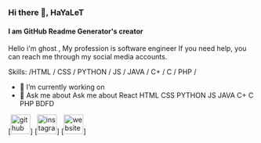 ### Hi there 👋, HaYaLeT
#### I am GitHub Readme Generator's creator
Hello i'm ghost , My profession is software engineer
If you need help, you can reach me through my social media accounts.


Skills:  /HTML / CSS / PYTHON / JS / JAVA / C+ / C / PHP /

- 🔭 I’m currently working on 
- 💬 Ask me about Ask me about React HTML  CSS  PYTHON  JS JAVA C+  C PHP  BDFD 


[<img src='https://cdn.jsdelivr.net/npm/simple-icons@3.0.1/icons/github.svg' alt='github' height='40'>] [<img src='https://cdn.jsdelivr.net/npm/simple-icons@3.0.1/icons/instagram.svg' alt='instagram' height='40'>]  [<img src='https://cdn.jsdelivr.net/npm/simple-icons@3.0.1/icons/icloud.svg' alt='website' height='40'>] 


